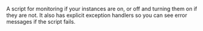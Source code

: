 A script for monitoring if your instances are on, or off and turning them on if they are not. It also has explicit exception handlers so you can see error messages if the script fails.
